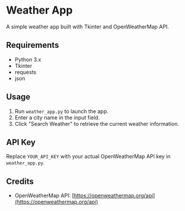 # Weather App
A simple weather app built with Tkinter and OpenWeatherMap API.

## Requirements
* Python 3.x
* Tkinter
* requests
* json

## Usage
1. Run `weather_app.py` to launch the app.
2. Enter a city name in the input field.
3. Click "Search Weather" to retrieve the current weather information.

## API Key
Replace `YOUR_API_KEY` with your actual OpenWeatherMap API key in `weather_app.py`.

## Credits
* OpenWeatherMap API: [https://openweathermap.org/api](https://openweathermap.org/api)
